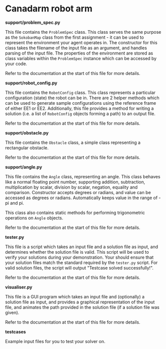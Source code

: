 # Canadarm robot arm

**support/problem_spec.py**

This file contains the `ProblemSpec` class. This class serves the same purpose as the `SokobanMap` class from the first assignment - it can be used to represent the environment your agent operates in. The constructor for this class takes the filename of the input file as an argument, and handles parsing of the input file. The properties of the environment are stored as class variables within the `ProblemSpec` instance which can be accessed by your code.

Refer to the documentation at the start of this file for more details.

**support/robot_config.py**

This file contains the `RobotConfig` class. This class represents a particular configuration (state) the robot can be in. There are 2 helper methods which can be used to generate sample configurations using the reference frame of either EE1 or EE2. Additionally, this file provides a method for writing a solution (i.e. a list of `RobotConfig` objects forming a path) to an output file.

Refer to the documentation at the start of this file for more details.

**support/obstacle.py**

This file contains the `Obstacle` class, a simple class representing a rectangular obstacle.

Refer to the documentation at the start of this file for more details.

**support/angle.py**

This file contains the `Angle` class, representing an angle. This class behaves like a normal floating point number, supporting addition, subtraction, multiplication by scalar, division by scalar, negation, equality and comparison. Constructor accepts degrees or radians, and value can be accessed as degrees or radians. Automatically keeps value in the range of -pi and pi.

This class also contains static methods for performing trigonometric operations on `Angle` objects.

Refer to the documentation at the start of this file for more details.

**tester.py**

This file is a script which takes an input file and a solution file as input, and determines whether the solution file is valid. This script will be used to verify your solutions during your demonstration. Your should ensure that your solution files match the standard required by the `tester.py` script. For valid solution files, the script will output "Testcase solved successfully!".

Refer to the documentation at the start of this file for more details.

**visualiser.py**

This file is a GUI program which takes an input file and (optionally) a solution file as input, and provides a graphical representation of the input file, and animates the path provided in the solution file (if a solution file was given).

Refer to the documentation at the start of this file for more details.

**testcases**

Example input files for you to test your solver on.




